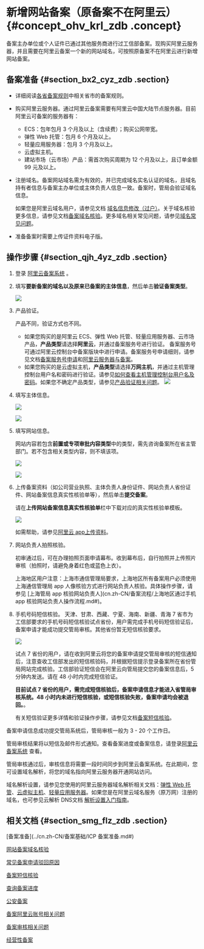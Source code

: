 # 新增网站备案（原备案不在阿里云） {#concept_ohv_krl_zdb .concept}

备案主办单位或个人证件已通过其他服务商进行过工信部备案。现购买阿里云服务器，并且需要在阿里云备案一个新的网站域名，可按照原备案不在阿里云进行新增网站备案。

## 备案准备 {#section_bx2_cyz_zdb .section}

-   详细阅读[各省备案规则](https://icpbeian.aliyun.com/#MapDataContainer)中相关省市的备案规则。
-   购买阿里云服务器。通过阿里云备案需要有阿里云中国大陆节点服务器。目前阿里云可备案的服务器有：
    -   ECS：包年包月 3 个月及以上（含续费）；购买公网带宽。
    -   弹性 Web 托管：包月 6 个月及以上。
    -   轻量应用服务器：包月 3 个月及以上。
    -   云虚拟主机。
    -   建站市场（云市场）产品：需首次购买周期为 12 个月及以上，且订单金额 99 元及以上。
-   注册域名。备案网站域名需为有效的，并已完成域名实名认证的域名，且域名持有者信息与备案主办单位或主体负责人信息一致。备案时，管局会验证域名信息。

    如果您是阿里云域名用户，请参见文档 [域名信息修改（过户）](https://help.aliyun.com/document_detail/35854.html)。关于域名核验更多信息，请参见文档[备案域名核验](../cn.zh-CN/常见问题/网站备案域名核验.md#)。更多域名相关常见问题，请参见[域名常见问题](../cn.zh-CN/常见问题/域名.md#)。

-   准备备案时需要上传证件资料电子版。

## 操作步骤 {#section_qjh_4yz_zdb .section}

1.  登录 [阿里云备案系统](https://beian.aliyun.com/) 。
2.  填写**要新备案的域名以及原来已备案的主体信息**，然后单击**验证备案类型**。

    ![](http://static-aliyun-doc.oss-cn-hangzhou.aliyuncs.com/assets/img/14196/5652_zh-CN.jpg)

3.  产品验证。

    产品不同，验证方式也不同。

    -   如果您购买的是阿里云 ECS、弹性 Web 托管、轻量应用服务器、云市场产品，**产品类型**请选择**阿里云**，并通过备案服务号进行验证。 备案服务号可通过阿里云控制台中备案版块中进行申请。备案服务号申请细则，请参见文档[备案服务号申请](cn.zh-CN/备案流程/备案服务号申请方法与使用限制说明.md#)和[阿里云服务器与备案](../cn.zh-CN/常见问题/阿里云服务器与备案.md#)。
    -   如果您购买的是云虚拟主机，**产品类型**请选择**万网主机**，并通过主机管理控制台用户名和密码进行验证。请参见[如何查看主机管理控制台用户名及密码](../cn.zh-CN/常见问题/产品验证.md#section_qqb_hss_zdb)。如果您不确定产品类型，请参见[产品验证相关问题](../cn.zh-CN/常见问题/产品验证.md#)。
    ![](http://static-aliyun-doc.oss-cn-hangzhou.aliyuncs.com/assets/img/14199/5763_zh-CN.jpg)

4.  填写主体信息。

    ![](http://static-aliyun-doc.oss-cn-hangzhou.aliyuncs.com/assets/img/14196/5674_zh-CN.jpg)

    ![](http://static-aliyun-doc.oss-cn-hangzhou.aliyuncs.com/assets/img/14199/5764_zh-CN.jpg)

5.  填写网站信息。

    网站内容若包含**前置或专项审批内容类型**中的类型，需先咨询备案所在省主管部门。若不包含相关类型内容，则不填该项。

    ![](http://static-aliyun-doc.oss-cn-hangzhou.aliyuncs.com/assets/img/14199/5765_zh-CN.jpg)

    ![](http://static-aliyun-doc.oss-cn-hangzhou.aliyuncs.com/assets/img/14199/5766_zh-CN.jpg)

6.  上传备案资料（如公司营业执照、主体负责人身份证件、网站负责人省份证件、网站备案信息真实性核验单等），然后单击**提交备案**。

    请在**上传网站备案信息真实性核验单**栏中下载对应的真实性核验单模板。

    ![](http://static-aliyun-doc.oss-cn-hangzhou.aliyuncs.com/assets/img/14196/5663_zh-CN.png)

    如需帮助，请参见[阿里云 app上传资料](../cn.zh-CN/常见问题/上传资料.md#section_cfv_rbt_zdb)。

7.  网站负责人拍照核验。

    初审通过后，可在办理拍照页面申请幕布。收到幕布后，自行拍照并上传照片审核（拍照时，请避免身着红色或蓝色上衣）。

    上海地区用户注意：上海市通信管理局要求，上海地区所有备案用户必须使用上海通信管理局 app 人像核验方式进行网站负责人核验。具体操作步骤，请参见 [上海管局 app 核验网站负责人](cn.zh-CN/备案流程/上海地区通过手机 app 核验网站负责人操作流程.md#)。

8.  手机号码短信核验。 天津、甘肃、西藏、宁夏、海南、新疆、青海 7 省市为工信部要求的手机号码短信核验试点省份，用户需完成手机号码短信验证后，备案申请才能成功提交管局审核。其他省份暂无短信核验要求。

    ![](http://static-aliyun-doc.oss-cn-hangzhou.aliyuncs.com/assets/img/14196/5690_zh-CN.jpg)

    试点 7 省份的用户，请在收到阿里云将您的备案申请提交管局审核的短信通知后，注意查收工信部发出的短信核验码，并根据短信提示登录备案所在省份管局网站完成核验。工信部验证短信会在阿里云向管局提交您的备案信息后，5 分钟内发送。请在 48 小时内完成短信验证。

    **目前试点 7 省份的用户，需完成短信核验后，备案申请信息才能进入省管局审核系统。48 小时内未进行短信核验，或短信核验失败，备案申请均会被退回。**。

    有关短信验证更多详情和验证操作步骤，请参见文档[备案短信核验](cn.zh-CN/备案流程/备案短信核验.md#)。


备案申请信息成功提交管局系统后，管局审核一般为 3 - 20 个工作日。

管局审核结果将以短信及邮件形式通知。查看备案进度或备案信息，请登录[阿里云备案系统](https://beian.aliyun.com/order/index) 查看。

管局审核通过后，审核信息将需要一段时间同步到阿里云备案系统。在此期间，您可设置域名解析，将您的域名指向阿里云服务器开通网站访问。

域名解析设置，请参见您使用的阿里云服务器域名解析相关文档：[弹性 Web 托管](https://help.aliyun.com/document_detail/39903.html)、[云虚拟主机](https://help.aliyun.com/document_detail/50986.html)、[轻量应用服务器](https://help.aliyun.com/document_detail/59080.html)。如果您是在阿里云域名服务（原万网）注册的域名，也可参见云解析 DNS文档 [解析设置入门指南](https://help.aliyun.com/document_detail/29716.html)。

## 相关文档 {#section_smg_flz_zdb .section}

[备案准备](../cn.zh-CN/备案基础/ICP 备案准备.md#)

[网站备案域名核验](../cn.zh-CN/常见问题/网站备案域名核验.md#)

[常见备案申请驳回原因](../cn.zh-CN/常见问题/常见备案申请驳回原因.md#)

[备案短信核验](cn.zh-CN/备案流程/备案短信核验.md#)

[查询备案进度](https://help.aliyun.com/video_detail/71189.html)

[公安备案](../cn.zh-CN/常见问题/公安备案.md#)

[备案阿里云账号相关问题](../cn.zh-CN/常见问题/备案阿里云账号.md#)

[备案审核相关问题](../cn.zh-CN/常见问题/备案审核.md#)

[经营性备案](../cn.zh-CN/常见问题/经营性备案.md#)

